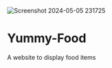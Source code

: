 ![Screenshot 2024-05-05 231725](https://github.com/ahmedsalah97/Yummy-Food/assets/140768616/32cd7d1e-efa3-4403-8052-224feefb1071)
# Yummy-Food
A website to display food items
